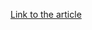 [Link to the article](https://cybersecuritynews.com/windows-ui-automation-framework-vulnerability-let-hackers-bypass-edr/)
